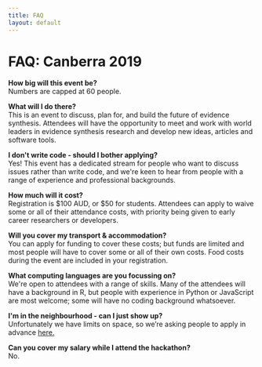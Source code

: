 ```yaml
---
title: FAQ
layout: default
---
```

<!-- Global site tag (gtag.js) - Google Analytics -->
<script async src="https://www.googletagmanager.com/gtag/js?id=UA-121833450-3"></script>
<script>
  window.dataLayer = window.dataLayer || [];
  function gtag(){dataLayer.push(arguments);}
  gtag('js', new Date());

  gtag('config', 'UA-121833450-3');
</script>

# FAQ: Canberra 2019

<strong>How big will this event be?</strong>  
Numbers are capped at 60 people.

<strong>What will I do there?</strong>  
This is an event to discuss, plan for, and build the future of evidence synthesis. Attendees will have the opportunity to meet and work with world leaders in evidence synthesis research and develop new ideas, articles and software tools.

<strong>I don't write code - should I bother applying?</strong>  
Yes! This event has a dedicated stream for people who want to discuss issues rather than write code, and we're keen to hear from people with a range of experience and professional backgrounds.

<strong>How much will it cost?</strong>  
Registration is $100 AUD, or $50 for students. Attendees can apply to waive some or all of their attendance costs, with priority being given to early career researchers or developers.

<strong>Will you cover my transport & accommodation?</strong>  
You can apply for funding to cover these costs; but funds are limited and most people will have to cover some or all of their own costs. Food costs during the event are included in your registration.

<strong>What computing languages are you focussing on?</strong>  
We're open to attendees with a range of skills. Many of the attendees will have a background in R, but people with experience in Python or JavaScript are most welcome; some will have no coding background whatsoever.

<strong>I'm in the neighbourhood - can I just show up?</strong>  
Unfortunately we have limits on space, so we’re asking people to apply in advance <a href="/pages/EoI.html">here.</a>

<strong>Can you cover my salary while I attend the hackathon?</strong>  
No.